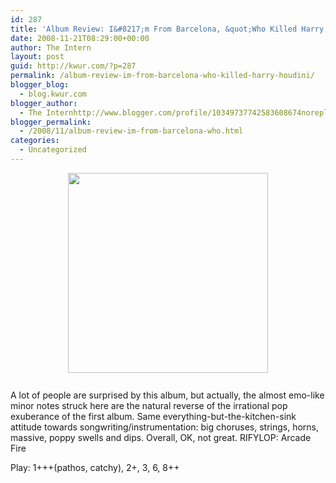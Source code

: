 ```yaml
---
id: 287
title: 'Album Review: I&#8217;m From Barcelona, &quot;Who Killed Harry Houdini?&quot;'
date: 2008-11-21T08:29:00+00:00
author: The Intern
layout: post
guid: http://kwur.com/?p=287
permalink: /album-review-im-from-barcelona-who-killed-harry-houdini/
blogger_blog:
  - blog.kwur.com
blogger_author:
  - The Internhttp://www.blogger.com/profile/10349737742583608674noreply@blogger.com
blogger_permalink:
  - /2008/11/album-review-im-from-barcelona-who.html
categories:
  - Uncategorized
---
```

<div class="pf-content">
  <p>
    <a onblur="try {parent.deselectBloggerImageGracefully();} catch(e) {}" href="http://www.kwur.com/blog/uploaded_images/barcelona-724747.jpg"><img style="display:block; margin:0px auto 10px; text-align:center;cursor:pointer; cursor:hand;width: 320px; height: 320px;" src="http://www.kwur.com/blog/uploaded_images/barcelona-724722.jpg" border="0" alt="" /></a><br />A lot of people are surprised by this album, but actually, the almost emo-like minor notes struck here are the natural reverse of the irrational pop exuberance of the first album. Same everything-but-the-kitchen-sink attitude towards songwriting/instrumentation: big choruses, strings, horns, massive, poppy swells and dips. Overall, OK, not great. RIFYLOP: Arcade Fire
  </p>
  
  <p>
    Play: 1+++(pathos, catchy), 2+, 3, 6, 8++
  </p>
</div>